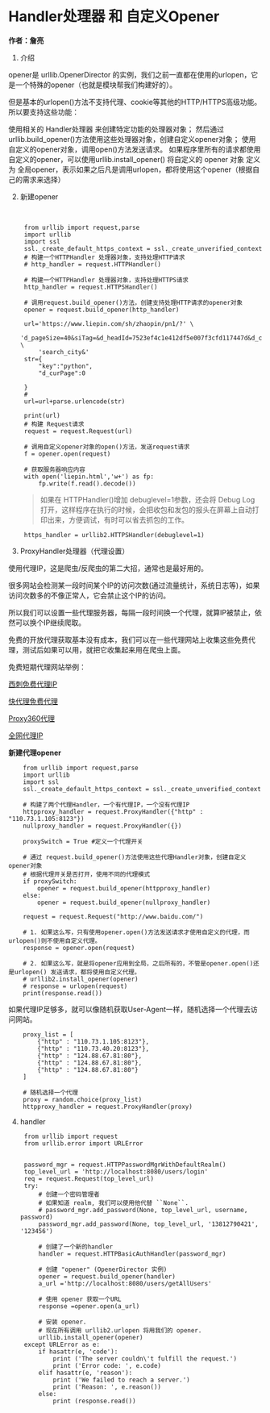 # Handler处理器 和 自定义Opener
**作者：詹亮**


1. 介绍

  opener是 urllib.OpenerDirector 的实例，我们之前一直都在使用的urlopen，它是一个特殊的opener（也就是模块帮我们构建好的）。

  但是基本的urlopen()方法不支持代理、cookie等其他的HTTP/HTTPS高级功能。所以要支持这些功能：

  使用相关的 Handler处理器 来创建特定功能的处理器对象；
  然后通过 urllib.build_opener()方法使用这些处理器对象，创建自定义opener对象；
  使用自定义的opener对象，调用open()方法发送请求。
  如果程序里所有的请求都使用自定义的opener，可以使用urllib.install_opener() 	将自定义的 opener 对象 定义为 全局opener，表示如果之后凡是调用urlopen，都将使用这个opener（根据自己的需求来选择）

2. 新建opener



   ​	

	   	from urllib import request,parse
	   	import urllib
	   	import ssl
	   	ssl._create_default_https_context = ssl._create_unverified_context
	   	# 构建一个HTTPHandler 处理器对象，支持处理HTTP请求
	   	# http_handler = request.HTTPHandler()
	   	
	   	# 构建一个HTTPHandler 处理器对象，支持处理HTTPS请求
	   	http_handler = request.HTTPSHandler()
	   	
	   	# 调用request.build_opener()方法，创建支持处理HTTP请求的opener对象
	   	opener = request.build_opener(http_handler)
	   	
	   	url='https://www.liepin.com/sh/zhaopin/pn1/?' \
	   	    'd_pageSize=40&siTag=&d_headId=7523ef4c1e412df5e007f3cfd117447d&d_ckId=7523ef4c1e412df5e007f3cfd117447d&d_sfrom=' \
	   	    'search_city&'
	   	str={
	   	    "key":"python",
	   	    "d_curPage":0
	   	
	   	}
	   	#
	   	url=url+parse.urlencode(str)
	   	
	   	print(url)
	   	# 构建 Request请求
	   	request = request.Request(url)
	   	
	   	# 调用自定义opener对象的open()方法，发送request请求
	   	f = opener.open(request)
	   	
	   	# 获取服务器响应内容
	   	with open('liepin.html','w+') as fp:
	   	    fp.write(f.read().decode())

   >如果在 HTTPHandler()增加 debuglevel=1参数，还会将 Debug Log 打开，这样程序在执行的时候，会把收包和发包的报头在屏幕上自动打印出来，方便调试，有时可以省去抓包的工作。

   		https_handler = urllib2.HTTPSHandler(debuglevel=1)

3. ProxyHandler处理器（代理设置）

  使用代理IP，这是爬虫/反爬虫的第二大招，通常也是最好用的。

  很多网站会检测某一段时间某个IP的访问次数(通过流量统计，系统日志等)，如果访问次数多的不像正常人，它会禁止这个IP的访问。

  所以我们可以设置一些代理服务器，每隔一段时间换一个代理，就算IP被禁止，依然可以换个IP继续爬取。

  免费的开放代理获取基本没有成本，我们可以在一些代理网站上收集这些免费代理，测试后如果可以用，就把它收集起来用在爬虫上面。

  免费短期代理网站举例：

  [西刺免费代理IP](http://www.xicidaili.com/)

  [快代理免费代理](http://www.kuaidaili.com/free/inha/)

  [Proxy360代理](http://www.proxy360.cn/default.aspx)

  [全网代理IP](http://www.goubanjia.com/free/index.shtml)


  **新建代理opener**

	  	from urllib import request,parse
	  	import urllib
	  	import ssl
	  	ssl._create_default_https_context = ssl._create_unverified_context
	  	
	  	# 构建了两个代理Handler，一个有代理IP，一个没有代理IP
	  	httpproxy_handler = request.ProxyHandler({"http" : "110.73.1.105:8123"})
	  	nullproxy_handler = request.ProxyHandler({})
	  	
	  	proxySwitch = True #定义一个代理开关
	  	
	  	# 通过 request.build_opener()方法使用这些代理Handler对象，创建自定义opener对象
	  	# 根据代理开关是否打开，使用不同的代理模式
	  	if proxySwitch:
	  	    opener = request.build_opener(httpproxy_handler)
	  	else:
	  	    opener = request.build_opener(nullproxy_handler)
	  	
	  	request = request.Request("http://www.baidu.com/")
	  	
	  	# 1. 如果这么写，只有使用opener.open()方法发送请求才使用自定义的代理，而urlopen()则不使用自定义代理。
	  	response = opener.open(request)
	  	
	  	# 2. 如果这么写，就是将opener应用到全局，之后所有的，不管是opener.open()还是urlopen() 发送请求，都将使用自定义代理。
	  	# urllib2.install_opener(opener)
	  	# response = urlopen(request)
	  	print(response.read())

  如果代理IP足够多，就可以像随机获取User-Agent一样，随机选择一个代理去访问网站。

	  	proxy_list = [
	  	    {"http" : "110.73.1.105:8123"},
	  	    {"http" : "110.73.40.20:8123"},
	  	    {"http" : "124.88.67.81:80"},
	  	    {"http" : "124.88.67.81:80"},
	  	    {"http" : "124.88.67.81:80"}
	  	]
  	
  		# 随机选择一个代理
	  	proxy = random.choice(proxy_list)
	  	httpproxy_handler = request.ProxyHandler(proxy)

4. handler

	    from urllib import request
	    from urllib.error import URLError
	    
	    
	    password_mgr = request.HTTPPasswordMgrWithDefaultRealm()
	    top_level_url = 'http://localhost:8080/users/login'
	    req = request.Request(top_level_url)
	    try:
	        # 创建一个密码管理者
	        # 如果知道 realm, 我们可以使用他代替 ``None``.
	        # password_mgr.add_password(None, top_level_url, username, password)
	        password_mgr.add_password(None, top_level_url, '13812790421', '123456')
	    
	        # 创建了一个新的handler
	        handler = request.HTTPBasicAuthHandler(password_mgr)
	    
	        # 创建 "opener" (OpenerDirector 实例)
	        opener = request.build_opener(handler)
	        a_url ='http://localhost:8080/users/getAllUsers'
	    
	        # 使用 opener 获取一个URL
	        response =opener.open(a_url)
	    
	        # 安装 opener.
	        # 现在所有调用 urllib2.urlopen 将用我们的 opener.
	        urllib.install_opener(opener)
	    except URLError as e:
	        if hasattr(e, 'code'):
	            print ('The server couldn\'t fulfill the request.')
	            print ('Error code: ', e.code)
	        elif hasattr(e, 'reason'):
	            print ('We failed to reach a server.')
	            print ('Reason: ', e.reason())
	        else:
	            print (response.read())
	    
   


